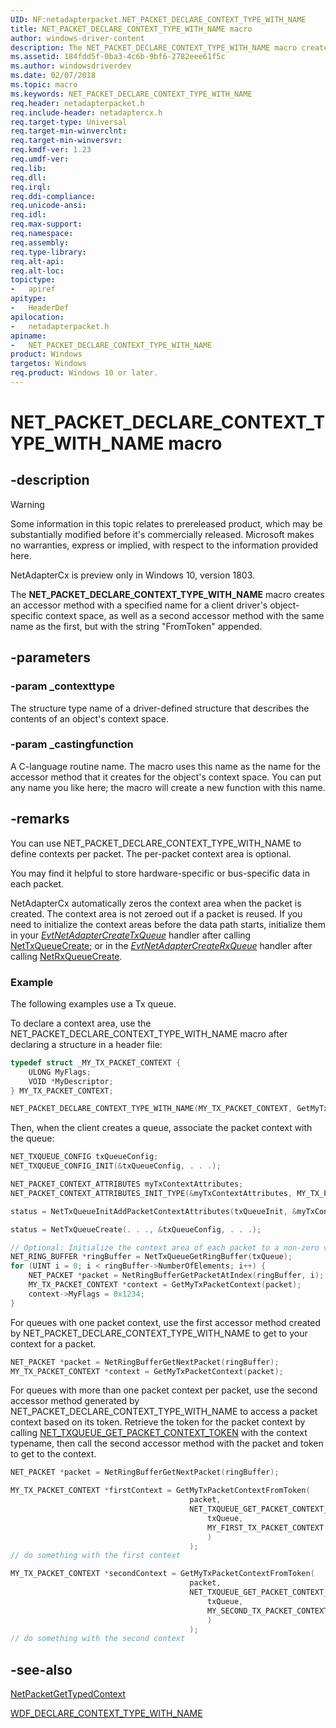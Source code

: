 ```yaml
---
UID: NF:netadapterpacket.NET_PACKET_DECLARE_CONTEXT_TYPE_WITH_NAME
title: NET_PACKET_DECLARE_CONTEXT_TYPE_WITH_NAME macro
author: windows-driver-content
description: The NET_PACKET_DECLARE_CONTEXT_TYPE_WITH_NAME macro creates an accessor method with a specified name for a client driver's object-specific context space, as well as a second accessor method with the same name as the first, but with the string "FromToken" appended.
ms.assetid: 184fdd5f-0ba3-4c6b-9bf6-2782eee61f5c
ms.author: windowsdriverdev
ms.date: 02/07/2018
ms.topic: macro
ms.keywords: NET_PACKET_DECLARE_CONTEXT_TYPE_WITH_NAME
req.header: netadapterpacket.h
req.include-header: netadaptercx.h
req.target-type: Universal
req.target-min-winverclnt:
req.target-min-winversvr:
req.kmdf-ver: 1.23
req.umdf-ver:
req.lib:
req.dll:
req.irql: 
req.ddi-compliance:
req.unicode-ansi:
req.idl:
req.max-support:
req.namespace:
req.assembly:
req.type-library: 
req.alt-api:
req.alt-loc:
topictype: 
-	apiref
apitype: 
-	HeaderDef
apilocation: 
-	netadapterpacket.h
apiname: 
-	NET_PACKET_DECLARE_CONTEXT_TYPE_WITH_NAME
product: Windows
targetos: Windows
req.product: Windows 10 or later.
---
```


# NET_PACKET_DECLARE_CONTEXT_TYPE_WITH_NAME macro


## -description

> [!WARNING]
> Some information in this topic relates to prereleased product, which may be substantially modified before it's commercially released. Microsoft makes no warranties, express or implied, with respect to the information provided here.
>
> NetAdapterCx is preview only in Windows 10, version 1803.

The **NET_PACKET_DECLARE_CONTEXT_TYPE_WITH_NAME** macro creates an accessor method with a specified name for a client driver's object-specific context space, as well as a second accessor method with the same name as the first, but with the string "FromToken" appended.

## -parameters

### -param _contexttype
The structure type name of a driver-defined structure that describes the contents of an object's context space.

### -param _castingfunction
A C-language routine name. The macro uses this name as the name for the accessor method that it creates for the object's context space. You can put any name you like here; the macro will create a new function with this name.

## -remarks

You can use NET_PACKET_DECLARE_CONTEXT_TYPE_WITH_NAME to define contexts per packet. The per-packet context area is optional.

You may find it helpful to store hardware-specific or bus-specific data in each packet.

NetAdapterCx automatically zeros the context area when the packet is created. The context area is not zeroed out if a packet is reused. If you need to initialize the context areas before the data path starts, initialize them in your *[EvtNetAdapterCreateTxQueue](../netadapter/nc-netadapter-evt_net_adapter_create_txqueue.md)* handler after calling [NetTxQueueCreate](../nettxqueue/nf-nettxqueue-nettxqueuecreate.md); or in the *[EvtNetAdapterCreateRxQueue](../netadapter/nc-netadapter-evt_net_adapter_create_rxqueue)* handler after calling [NetRxQueueCreate](../netrxqueue/nf-netrxqueue-netrxqueuecreate.md).



### Example

The following examples use a Tx queue.

To declare a context area, use the NET_PACKET_DECLARE_CONTEXT_TYPE_WITH_NAME macro after declaring a structure in a header file:

```c++
typedef struct _MY_TX_PACKET_CONTEXT {
    ULONG MyFlags;
    VOID *MyDescriptor;
} MY_TX_PACKET_CONTEXT;

NET_PACKET_DECLARE_CONTEXT_TYPE_WITH_NAME(MY_TX_PACKET_CONTEXT, GetMyTxPacketContext);
```

Then, when the client creates a queue, associate the packet context with the queue:

```c++
NET_TXQUEUE_CONFIG txQueueConfig;
NET_TXQUEUE_CONFIG_INIT(&txQueueConfig, . . .);

NET_PACKET_CONTEXT_ATTRIBUTES myTxContextAttributes;
NET_PACKET_CONTEXT_ATTRIBUTES_INIT_TYPE(&myTxContextAttributes, MY_TX_PACKET_CONTEXT);

status = NetTxQueueInitAddPacketContextAttributes(txQueueInit, &myTxContextAttributes);

status = NetTxQueueCreate(. . ., &txQueueConfig, . . .);

// Optional: Initialize the context area of each packet to a non-zero value.
NET_RING_BUFFER *ringBuffer = NetTxQueueGetRingBuffer(txQueue);
for (UINT i = 0; i < ringBuffer->NumberOfElements; i++) {
    NET_PACKET *packet = NetRingBufferGetPacketAtIndex(ringBuffer, i);
    MY_TX_PACKET_CONTEXT *context = GetMyTxPacketContext(packet);
    context->MyFlags = 0x1234;
}
```

For queues with one packet context, use the first accessor method created by NET_PACKET_DECLARE_CONTEXT_TYPE_WITH_NAME to get to your context for a packet.

```c++
NET_PACKET *packet = NetRingBufferGetNextPacket(ringBuffer);
MY_TX_PACKET_CONTEXT *context = GetMyTxPacketContext(packet);
```

For queues with more than one packet context per packet, use the second accessor method generated by NET_PACKET_DECLARE_CONTEXT_TYPE_WITH_NAME to access a packet context based on its token. Retrieve the token for the packet context by calling [NET_TXQUEUE_GET_PACKET_CONTEXT_TOKEN](../nettxqueue/nf-nettxqueue-net_txqueue_get_packet_context_token.md) with the context typename, then call the second accessor method with the packet and token to get to the context.

```c++
NET_PACKET *packet = NetRingBufferGetNextPacket(ringBuffer);

MY_TX_PACKET_CONTEXT *firstContext = GetMyTxPacketContextFromToken(
                                        packet,
                                        NET_TXQUEUE_GET_PACKET_CONTEXT_TOKEN(
                                            txQueue, 
                                            MY_FIRST_TX_PACKET_CONTEXT
                                            )
                                        );
// do something with the first context

MY_TX_PACKET_CONTEXT *secondContext = GetMyTxPacketContextFromToken(
                                        packet,
                                        NET_TXQUEUE_GET_PACKET_CONTEXT_TOKEN(
                                            txQueue,
                                            MY_SECOND_TX_PACKET_CONTEXT
                                            )
                                        );
// do something with the second context
```

## -see-also

[NetPacketGetTypedContext](nf-netadapterpacket-netpacketgettypedcontext.md)

[WDF_DECLARE_CONTEXT_TYPE_WITH_NAME](https://docs.microsoft.com/windows-hardware/drivers/wdf/wdf-declare-context-type-with-name)